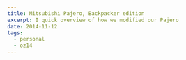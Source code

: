 ```yaml
---
title: Mitsubishi Pajero, Backpacker edition
excerpt: I quick overview of how we modified our Pajero
date: 2014-11-12
tags:
  - personal
  - oz14
---
```

